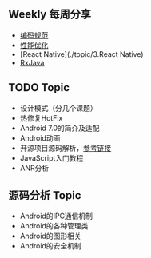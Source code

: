 ## Weekly 每周分享
* [编码规范](./topic/1.编码规范)
* [性能优化](./topic/2.性能优化)
* [React Native](./topic/3.React Native)
* [RxJava](./topic/4.RxJava)

## TODO Topic
* 设计模式（分几个课题）
* 热修复HotFix
* Android 7.0的简介及适配
* Android动画
* 开源项目源码解析，[参考链接](http://a.codekk.com/)
* JavaScript入门教程
* ANR分析

## 源码分析 Topic
* Android的IPC通信机制
* Android的各种管理类
* Android的图形相关
* Android的安全机制
